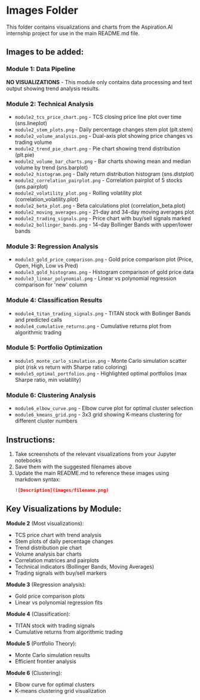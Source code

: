 # Images Folder

This folder contains visualizations and charts from the Aspiration.AI internship project for use in the main README.md file.

## Images to be added:

### Module 1: Data Pipeline
**NO VISUALIZATIONS** - This module only contains data processing and text output showing trend analysis results.

### Module 2: Technical Analysis
- `module2_tcs_price_chart.png` - TCS closing price line plot over time (sns.lineplot)
- `module2_stem_plots.png` - Daily percentage changes stem plot (plt.stem)
- `module2_volume_analysis.png` - Dual-axis plot showing price changes vs trading volume
- `module2_trend_pie_chart.png` - Pie chart showing trend distribution (plt.pie)
- `module2_volume_bar_charts.png` - Bar charts showing mean and median volume by trend (sns.barplot)
- `module2_histogram.png` - Daily return distribution histogram (sns.distplot)
- `module2_correlation_pairplot.png` - Correlation pairplot of 5 stocks (sns.pairplot)
- `module2_volatility_plot.png` - Rolling volatility plot (correlation_volatility.plot)
- `module2_beta_plot.png` - Beta calculations plot (correlation_beta.plot)
- `module2_moving_averages.png` - 21-day and 34-day moving averages plot
- `module2_trading_signals.png` - Price chart with buy/sell signals marked
- `module2_bollinger_bands.png` - 14-day Bollinger Bands with upper/lower bands

### Module 3: Regression Analysis
- `module3_gold_price_comparison.png` - Gold price comparison plot (Price, Open, High, Low vs Pred)
- `module3_gold_histograms.png` - Histogram comparison of gold price data
- `module3_linear_polynomial.png` - Linear vs polynomial regression comparison for 'new' column

### Module 4: Classification Results
- `module4_titan_trading_signals.png` - TITAN stock with Bollinger Bands and predicted calls
- `module4_cumulative_returns.png` - Cumulative returns plot from algorithmic trading

### Module 5: Portfolio Optimization
- `module5_monte_carlo_simulation.png` - Monte Carlo simulation scatter plot (risk vs return with Sharpe ratio coloring)
- `module5_optimal_portfolios.png` - Highlighted optimal portfolios (max Sharpe ratio, min volatility)

### Module 6: Clustering Analysis
- `module6_elbow_curve.png` - Elbow curve plot for optimal cluster selection
- `module6_kmeans_grid.png` - 3x3 grid showing K-means clustering for different cluster numbers

## Instructions:
1. Take screenshots of the relevant visualizations from your Jupyter notebooks
2. Save them with the suggested filenames above
3. Update the main README.md to reference these images using markdown syntax:
   ```markdown
   ![Description](images/filename.png)
   ```

## Key Visualizations by Module:

**Module 2** (Most visualizations):
- TCS price chart with trend analysis
- Stem plots of daily percentage changes
- Trend distribution pie chart
- Volume analysis bar charts
- Correlation matrices and pairplots
- Technical indicators (Bollinger Bands, Moving Averages)
- Trading signals with buy/sell markers

**Module 3** (Regression analysis):
- Gold price comparison plots
- Linear vs polynomial regression fits

**Module 4** (Classification):
- TITAN stock with trading signals
- Cumulative returns from algorithmic trading

**Module 5** (Portfolio Theory):
- Monte Carlo simulation results
- Efficient frontier analysis

**Module 6** (Clustering):
- Elbow curve for optimal clusters
- K-means clustering grid visualization
